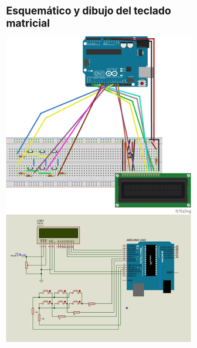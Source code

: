 # Esquemático y dibujo del teclado matricial
![alt tag](KeyBoardSketch.jpg)
![alt tag](Esquemático.jpg)